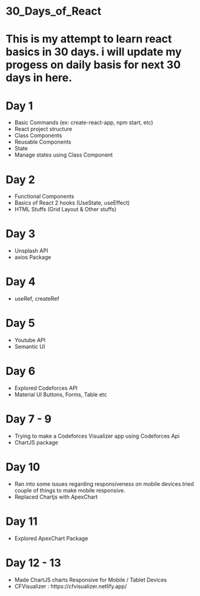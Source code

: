 # 30_Days_of_React

# This is my attempt to learn react basics in 30 days. i will update my progess on daily basis for next 30 days in here.

# Day 1

<ul>
  <li> Basic Commands (ex: create-react-app, npm start, etc) </li>
  <li> React project structure </li>
  <li> Class Components </li>
  <li> Reusable Components </li>
  <li> State </li>
  <li> Manage states using Class Component </li>
</ul>

# Day 2

<ul>
  <li> Functional Components </li>
  <li> Basics of React 2 hooks (UseState, useEffect) </li>
  <li> HTML Stuffs (Grid Layout & Other stuffs) </li>
</ul>

# Day 3

<ul>
  <li> Unsplash API </li>
  <li> axios Package </li>
</ul>

# Day 4

<ul>
  <li> useRef, createRef</li>
</ul>

# Day 5

<ul>
  <li> Youtube API </li>
  <li> Semantic UI </li>
</ul>

# Day 6

<ul>
  <li> Explored Codeforces API </li>
  <li> Material UI Buttons, Forms, Table etc</li>
</ul>

# Day 7 - 9

<ul>
  <li> Trying to make a Codeforces Visualizer app using Codeforces Api </li>
  <li> ChartJS package </li>
</ul>

# Day 10

<ul>
  <li> Ran into some issues regarding responsiveness on mobile devices.tried couple of things to make mobile responsive. </li>
  <li> Replaced Chartjs with ApexChart </li>
</ul>

# Day 11

<ul>
  <li> Explored ApexChart Package</li>
</ul>

# Day 12 - 13

<ul> 
   <li> Made ChartJS charts Responsive for Mobile / Tablet Devices </li>
   <li> CFVisualizer : https://cfvisualizer.netlify.app/ </li>
</ul>
